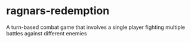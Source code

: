 # ragnars-redemption
A turn-based combat game that involves a single player fighting multiple battles against different enemies
